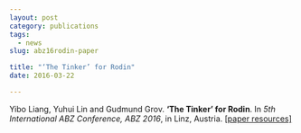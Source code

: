 ```yaml
---
layout: post
category: publications
tags:
  - news
slug: abz16rodin-paper

title: "‘The Tinker’ for Rodin"
date: 2016-03-22

---
```

Yibo Liang, Yuhui Lin and Gudmund Grov. **‘The Tinker’ for Rodin**. In _5th International ABZ Conference, ABZ 2016_, in Linz, Austria. <a href="http://ggrov.github.io/tinker/tacas16/">[paper resources]</a>